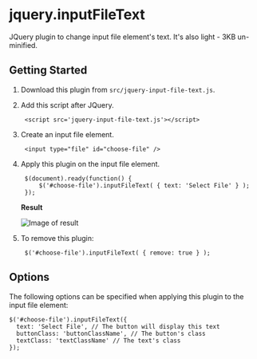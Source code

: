 # jquery.inputFileText
JQuery plugin to change input file element's text. It's also light - 3KB un-minified.

## Getting Started
1. Download this plugin from `src/jquery-input-file-text.js`.
2. Add this script after JQuery.

        <script src='jquery-input-file-text.js'></script>

3. Create an input file element.

        <input type="file" id="choose-file" />
                
4. Apply this plugin on the input file element.

        $(document).ready(function() {
            $('#choose-file').inputFileText( { text: 'Select File' } );
        });

   **Result**

   ![Image of result](https://raw.githubusercontent.com/datchung/jquery.inputFileText/master/doc/images/pluginResult.PNG)

5. To remove this plugin:

        $('#choose-file').inputFileText( { remove: true } );


## Options
The following options can be specified when applying this plugin to the input file element:

    $('#choose-file').inputFileText({
      text: 'Select File', // The button will display this text
      buttonClass: 'buttonClassName', // The button's class
      textClass: 'textClassName' // The text's class
    });
